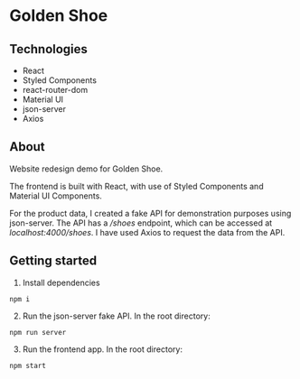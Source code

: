 # Golden Shoe

## Technologies

- React
- Styled Components
- react-router-dom
- Material UI
- json-server
- Axios

## About

Website redesign demo for Golden Shoe.

The frontend is built with React, with use of Styled Components and Material UI Components.

For the product data, I created a fake API for demonstration purposes using json-server.
The API has a */shoes* endpoint, which can be accessed at *localhost:4000/shoes*.
I have used Axios to request the data from the API.

## Getting started

1. Install dependencies

```
npm i
```
2. Run the json-server fake API. In the root directory:
```
npm run server
```
3. Run the frontend app. In the root directory:

```
npm start
```
